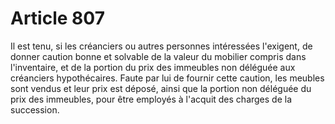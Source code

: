# Article 807

Il est tenu, si les créanciers ou autres personnes intéressées l'exigent, de donner caution bonne et solvable de la valeur du mobilier compris dans l'inventaire, et de la portion du prix des immeubles non déléguée aux créanciers hypothécaires.   Faute par lui de fournir cette caution, les meubles sont vendus et leur prix est déposé, ainsi que la portion non déléguée du prix des immeubles, pour être employés à l'acquit des charges de la succession.